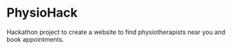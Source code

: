 # PhysioHack
Hackathon project to create a website to find physiotherapists near you and book appointments.